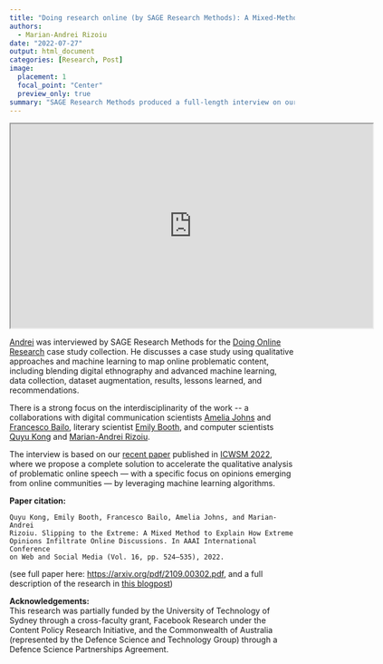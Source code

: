 ```yaml
---
title: "Doing research online (by SAGE Research Methods): A Mixed-Method to Explain How Extreme Opinions Infiltrate Online Discussions"
authors:
  - Marian-Andrei Rizoiu
date: "2022-07-27"
output: html_document
categories: [Research, Post]
image:
  placement: 1
  focal_point: "Center"
  preview_only: true
summary: "SAGE Research Methods produced a full-length interview on our interdisciplinary approach on fighting online problematic speech."
---
```


<iframe scrolling="no" webkitAllowFullScreen="true" mozallowfullscreen="true" allowFullScreen="true" width="640" height="360" src="https://methods.sagepub.com/video/embed/srmpromo/21fyoz/mapping-online-problematic-content-mixing-approaches">Your browser does not support iFrames.</iframe>

[Andrei](/authors/ma-rizoiu/) was interviewed by SAGE Research Methods for the [Doing Online Research](https://uk.sagepub.com/en-gb/eur/sage-research-methods-doing-research-online) case study collection.
He discusses a case study using qualitative approaches and machine learning to map online problematic content, including blending digital ethnography and advanced machine learning, data collection, dataset augmentation, results, lessons learned, and recommendations.

There is a strong focus on the interdisciplinarity of the work -- a collaborations with digital communication scientists [Amelia Johns](https://profiles.uts.edu.au/Amelia.Johns) and [Francesco Bailo](https://profiles.uts.edu.au/Francesco.Bailo), literary scientist [Emily Booth](https://profiles.uts.edu.au/Emily.Booth), and computer scientists [Quyu Kong](/authors/quyu-kong/) and [Marian-Andrei Rizoiu](/authors/ma-rizoiu/).

The interview is based on our [recent paper](https://arxiv.org/pdf/2109.00302.pdf) published in [ICWSM 2022](https://www.icwsm.org/2022/index.html/), where we propose a complete solution to accelerate the qualitative analysis of problematic online speech — with a specific focus on opinions emerging from online communities — by leveraging machine learning algorithms.

**Paper citation:**
```
Quyu Kong, Emily Booth, Francesco Bailo, Amelia Johns, and Marian-Andrei 
Rizoiu. Slipping to the Extreme: A Mixed Method to Explain How Extreme 
Opinions Infiltrate Online Discussions. In AAAI International Conference 
on Web and Social Media (Vol. 16, pp. 524–535), 2022.
```
(see full paper here: https://arxiv.org/pdf/2109.00302.pdf, and a full description of the research in [this blogpost](/theme2_content/icwsm2022/))

**Acknowledgements:**  
This research was partially funded by the University of Technology of Sydney through a cross-faculty grant, Facebook Research under the Content Policy Research Initiative, and the Commonwealth of Australia (represented by the Defence Science and Technology Group) through a Defence Science Partnerships Agreement.

